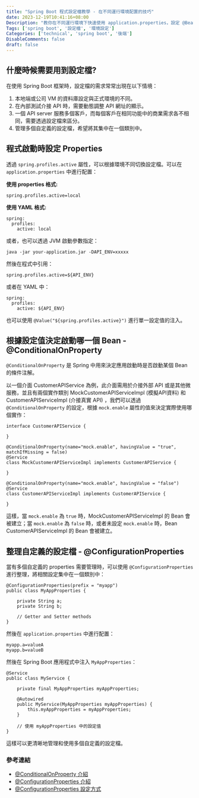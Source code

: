 ```yaml
---
title: "Spring Boot 程式設定檔教學 - 在不同運行環境配置的技巧"
date: 2023-12-19T10:41:16+08:00
Description: "教你在不同運行環境下快速使用 application.properties，設定 @Bean 初始化的方法，並使用@ConfigurationProperties 的方式，設定 Spring boot 程式"
Tags: ['spring boot', '設定檔', '環境設定']
Categories: ['technical', 'spring boot', '後端']
DisableComments: false
draft: false
---
```


## 什麼時候需要用到設定檔?
在使用 Spring Boot 框架時，設定檔的需求常常出現在以下情境：

1. 本地端或公司 VM 的資料庫設定與正式環境的不同。
2. 在內部測試介接 API 時，需要動態調整 API 網址的顯示。
3. 一個 API server 服務多個客戶，而每個客戶在相同功能中的商業需求各不相同，需要透過設定檔來區分。
4. 管理多個自定義的設定檔，希望將其集中在一個類別中。

## 程式啟動時設定 Properties

透過 `spring.profiles.active` 屬性，可以根據環境不同切換設定檔。可以在 `application.properties` 中進行配置：

**使用 properties 格式:**
```
spring.profiles.active=local
```

**使用 YAML 格式:**
```
spring:
  profiles:
    active: local
```

或者，也可以透過 JVM 啟動參數指定：

```
java -jar your-application.jar -DAPI_ENV=xxxxx
```

然後在程式中引用：
```
spring.profiles.active=${API_ENV}
```

或者在 YAML 中：
```
spring:
  profiles:
    active: ${API_ENV}
```

也可以使用 `@Value("${spring.profiles.active}")` 進行單一設定值的注入。

## 根據設定值決定啟動哪一個 Bean - @ConditionalOnProperty

`@ConditionalOnProperty` 是 Spring 中用來決定應用啟動時是否啟動某個 Bean 的條件注解。

以一個介面 CustomerAPIService 為例，此介面需用於介接外部 API 或是其他微服務，並且有兩個實作類別 MockCustomerAPIServiceImpl (模擬API資料) 和 CustomerAPIServiceImpl (介接真實 API) ，我們可以透過 `@ConditionalOnProperty` 的設定，根據 `mock.enable` 屬性的值來決定實際使用哪個實作：

```
interface CustomerAPIService {

}

@ConditionalOnProperty(name="mock.enable", havingValue = "true", matchIfMissing = false)
@Service
class MockCustomerAPIServiceImpl implements CustomerAPIService {

}

@ConditionalOnProperty(name="mock.enable", havingValue = "false")
@Service
class CustomerAPIServiceImpl implements CustomerAPIService {

}
```

這樣，當 `mock.enable` 為 `true` 時，MockCustomerAPIServiceImpl 的 Bean 會被建立；當 `mock.enable` 為 `false` 時，或者未設定 `mock.enable` 時，Bean CustomerAPIServiceImpl 的 Bean 會被建立。

## 整理自定義的設定檔 - @ConfigurationProperties

當有多個自定義的 properties 需要管理時，可以使用 `@ConfigurationProperties` 進行整理，將相關設定集中在一個類別中：

```
@ConfigurationProperties(prefix = "myapp")
public class MyAppProperties {

    private String a;
    private String b;

    // Getter and Setter methods
}
```

然後在 `application.properties` 中進行配置：

```
myapp.a=valueA
myapp.b=valueB
```

然後在 Spring Boot 應用程式中注入 `MyAppProperties`：

```
@Service
public class MyService {

    private final MyAppProperties myAppProperties;

    @Autowired
    public MyService(MyAppProperties myAppProperties) {
        this.myAppProperties = myAppProperties;
    }

    // 使用 myAppProperties 中的設定值
}
```

這樣可以更清晰地管理和使用多個自定義的設定檔。

### 參考連結
- [@ConditionalOnProperty 介紹](https://medium.com/@erayaraz10/conditional-configuration-in-spring-boot-with-conditionalonproperty-207a5104c8bd)
- [@ConfigurationProperties 介紹](https://www.baeldung.com/configuration-properties-in-spring-boot)
- [@ConfigurationProperties 設定方式](https://spring.hhui.top/spring-blog/2021/01/17/210117-SpringBoot%E7%B3%BB%E5%88%97ConfigurationProperties%E9%85%8D%E7%BD%AE%E7%BB%91%E5%AE%9A%E4%B8%AD%E9%82%A3%E4%BA%9B%E4%BD%A0%E4%B8%8D%E7%9F%A5%E9%81%93%E7%9A%84%E4%BA%8B%E6%83%85/)